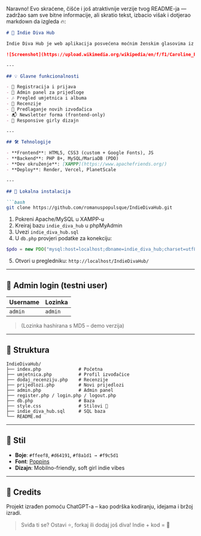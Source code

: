Naravno! Evo skraćene, čišće i još atraktivnije verzije tvog README-ja — zadržao sam sve bitne informacije, ali skratio tekst, izbacio višak i dotjerao markdown da izgleda 🔥:

````markdown
# 🎤 Indie Diva Hub

Indie Diva Hub je web aplikacija posvećena moćnim ženskim glasovima iz alternativne i indie scene. Omogućuje pregled profila umjetnica, albuma, recenzije i prijedloge novih izvođačica. 🌸✨

![Screenshot](https://upload.wikimedia.org/wikipedia/en/f/f1/Caroline_Polachek_-_Pang.png)

---

## 💡 Glavne funkcionalnosti

- 👤 Registracija i prijava
- 👑 Admin panel za prijedloge
- 🎶 Pregled umjetnica i albuma
- 📝 Recenzije
- 📩 Predlaganje novih izvođačica
- 📬 Newsletter forma (frontend-only)
- 🎨 Responsive girly dizajn

---

## 🛠 Tehnologije

- **Frontend**: HTML5, CSS3 (custom + Google Fonts), JS
- **Backend**: PHP 8+, MySQL/MariaDB (PDO)
- **Dev okruženje**: [XAMPP](https://www.apachefriends.org/)
- **Deploy**: Render, Vercel, PlanetScale

---

## 🚀 Lokalna instalacija

```bash
git clone https://github.com/romanuspopulsque/IndieDivaHub.git
````

1. Pokreni Apache/MySQL u XAMPP-u
2. Kreiraj bazu `indie_diva_hub` u phpMyAdmin
3. Uvezi `indie_diva_hub.sql`
4. U `db.php` provjeri podatke za konekciju:

```php
$pdo = new PDO("mysql:host=localhost;dbname=indie_diva_hub;charset=utf8mb4", "root", "");
```

5. Otvori u pregledniku:
   `http://localhost/IndieDivaHub/`

---

## 🔐 Admin login (testni user)

| Username | Lozinka |
| -------- | ------- |
| `admin`  | `admin` |

> (Lozinka hashirana s MD5 – demo verzija)

---

## 📁 Struktura

```
IndieDivaHub/
├── index.php              # Početna
├── umjetnica.php          # Profil izvođačice
├── dodaj_recenziju.php    # Recenzije
├── prijedlozi.php         # Novi prijedlozi
├── admin.php              # Admin panel
├── register.php / login.php / logout.php
├── db.php                 # Baza
├── style.css              # Stilovi 💅
├── indie_diva_hub.sql     # SQL baza
└── README.md
```

---

## 🎨 Stil

* **Boje**: `#ffeef8`, `#d64191`, `#f8a1d1 → #f9c5d1`
* **Font**: [Poppins](https://fonts.google.com/specimen/Poppins)
* **Dizajn**: Mobilno-friendly, soft girl indie vibes

---

## 🙌 Credits

Projekt izrađen pomoću ChatGPT-a – kao podrška kodiranju, idejama i bržoj izradi.

> Sviđa ti se? Ostavi ⭐, forkaj ili dodaj još diva! Indie + kod = 🫶

```
